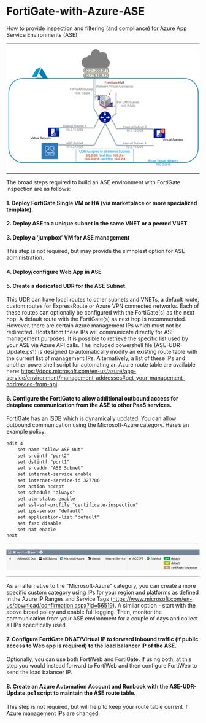 # FortiGate-with-Azure-ASE
How to provide inspection and filtering (and compliance) for Azure App Service Environments (ASE)

---

![FortiGate protected ASE VNET](https://raw.githubusercontent.com/fortinetclouddev/FortiGate-with-Azure-ASE/master/ASE-VNET-Diagram.png)

---

The broad steps required to build an ASE environment with FortiGate inspection are as follows:

#### 1.	Deploy FortiGate Single VM or HA (via marketplace or more specialized template).
#### 2.	Deploy ASE to a unique subnet in the same VNET or a peered VNET.
#### 3.	Deploy a ‘jumpbox’ VM for ASE management
This step is not required, but may provide the simnplest option for ASE administration.
#### 4.	Deploy/configure Web App in ASE
#### 5.	Create a dedicated UDR for the ASE Subnet.  
This UDR can have local routes to other subnets and VNETs, a default route, custom routes for ExpressRoute or Azure VPN connected networks.  Each of these routes can optionally be configured with the FortiGate(s) as the next hop.  A default route with the FortiGate(s) as next hop is recommended.  However, there are certain Azure management IPs which must not be redirected.  Hosts from these IPs will communicate directly for ASE management purposes.  It is possible to retrieve the specific list used by your ASE via Azure API calls.  The included powershell file (ASE-UDR-Update.ps1) is designed to automatically modify an existing route table with the current list of management IPs.  Alternatively, a list of these IPs and another powershell script for automating an Azure route table are available here: https://docs.microsoft.com/en-us/azure/app-service/environment/management-addresses#get-your-management-addresses-from-api
#### 6.	Configure the FortiGate to allow additional outbound access for dataplane communication from the ASE to other PaaS services.
FortiGate has an ISDB which is dynamically updated.  You can allow outbound communication using the Microsoft-Azure category.  Here’s an example policy:

    edit 4
        set name "Allow ASE Out"
        set srcintf "port2"
        set dstintf "port1"
        set srcaddr "ASE Subnet"
        set internet-service enable
        set internet-service-id 327786
        set action accept
        set schedule "always"
        set utm-status enable
        set ssl-ssh-profile "certificate-inspection"
        set ips-sensor "default"
        set application-list "default"
        set fsso disable
        set nat enable
    next

---

![GUI version](https://raw.githubusercontent.com/fortinetclouddev/FortiGate-with-Azure-ASE/master/PolicyPicture.png)

---

As an alternative to the "Microsoft-Azure" category, you can create a more specific custom category using IPs for your region and platforms as defined in the Azure IP Ranges and Service Tags (https://www.microsoft.com/en-us/download/confirmation.aspx?id=56519).  A similar option - start with the above broad policy and enable full logging.  Then, monitor the communication from your ASE environment for a couple of days and collect all IPs specifically used.   

#### 7.	  Configure FortiGate DNAT/Virtual IP to forward inbound traffic (if public access to Web app is required) to the load balancer IP of the ASE.  
Optionally, you can use both FortiWeb and FortiGate.  If using both, at this step you would instead forward to FortiWeb and then configure FortiWeb to send the load balancer IP.

#### 8.    Create an Azure Automation Account and Runbook with the ASE-UDR-Update.ps1 script to maintain the ASE route table.
This step is not required, but will help to keep your route table current if Azure management IPs are changed.
